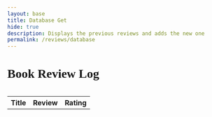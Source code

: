 ```yaml
---
layout: base
title: Database Get
hide: true
description: Displays the previous reviews and adds the new one
permalink: /reviews/database
---
```

<!-- HTML table layout for page.  The table is filled by JavaScript below.-->
<table>
  <body>
    <h1 style="font-family: 'Times New Roman', Times, serif;">Book Review Log</h1>
    <table>
  <tr>
    <th>Title</th>
    <th>Review</th>
    <th>Rating</th>
  </tr>
  <tbody id="result">
  </tbody>
</table>
 <!-- below js code fetches user data from the review.py API and displays it in a table. It makes a GET request to the '/api/book_reviews/' endpoint. The script is in a sequence and will display when the page is loaded.-->

<script type="module">
  import { uri, options } from '{{site.baseurl}}/assets/js/api/config.js';
  // book_reviews is the endpoint
  const url = uri + '/api/book_reviews';
  const resultContainer = document.getElementById("result");
  // fetch to my API
  fetch("http://127.0.0.1:8086/api/book_reviews/", options)
    // response is a RESTful "promise" on any successful fetch
    .then(response => {
      if (response.status !== 200) {
          const errorMsg = 'Database response error: ' + response.status;
          console.log(errorMsg);
          const tr = document.createElement("tr");
          const td = document.createElement("td");
          td.innerHTML = errorMsg;
          tr.appendChild(td);
          resultContainer.appendChild(tr);
          return;
      }
      response.json().then(data => {
          console.log(data);
          // creates table with data
          for (const row of data) {
            const tr = document.createElement("tr");
            const title = document.createElement("td");
            const review = document.createElement("td");
            const rating = document.createElement("td");
            title.innerHTML = row.title;
            review.innerHTML = row.review;
            rating.innerHTML = row.rating;
            tr.appendChild(title);
            tr.appendChild(review);
            tr.appendChild(rating);
            resultContainer.appendChild(tr);
          }
      })
  })
  .catch(err => {
    console.error(err);
    const tr = document.createElement("tr");
    const td = document.createElement("td");
    td.innerHTML = err + ": " + url;
    tr.appendChild(td);
    resultContainer.appendChild(tr);
  });
</script>